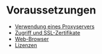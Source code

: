 # Voraussetzungen

- [Verwendung eines Proxyservers](./proxyserver.md)
- [Zugriff und SSL-Zertifikate](./zugriff.md)
- [Web-Browser](./webbrowser.md)
- [Lizenzen](./lizenzen.md)

